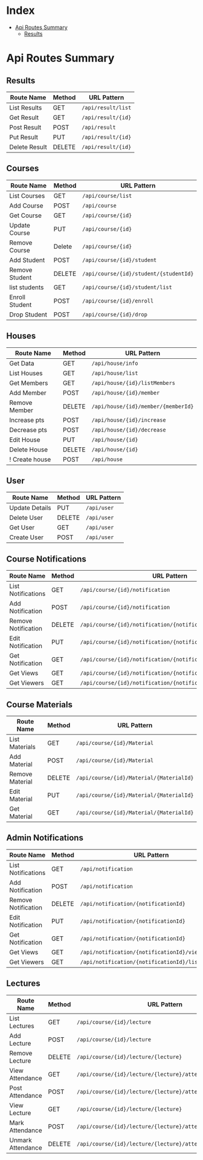 # Index

-   [Api Routes Summary](#Api-Routes-Summary)
    -   [Results](#results)

# Api Routes Summary

## Results

| Route Name    | Method | URL Pattern        |
| ------------- | ------ | ------------------ |
| List Results  | GET    | `/api/result/list` |
| Get Result    | GET    | `/api/result/{id}` |
| Post Result   | POST   | `/api/result`      |
| Put Result    | PUT    | `/api/result/{id}` |
| Delete Result | DELETE | `/api/result/{id}` |

## Courses

| Route Name     | Method | URL Pattern                            |
| -------------- | ------ | -------------------------------------- |
| List Courses   | GET    | `/api/course/list`                     |
| Add Course     | POST   | `/api/course`                          |
| Get Course     | GET    | `/api/course/{id}`                     |
| Update Course  | PUT    | `/api/course/{id}`                     |
| Remove Course  | Delete | `/api/course/{id}`                     |
| Add Student    | POST   | `/api/course/{id}/student`             |
| Remove Student | DELETE | `/api/course/{id}/student/{studentId}` |
| list students  | GET    | `/api/course/{id}/student/list`        |
| Enroll Student | POST   | `/api/course/{id}/enroll`              |
| Drop Student   | POST   | `/api/course/{id}/drop`                |

## Houses

| Route Name     | Method | URL Pattern                         |
| -------------- | ------ | ----------------------------------- |
| Get Data       | GET    | `/api/house/info`                   |
| List Houses    | GET    | `/api/house/list`                   |
| Get Members    | GET    | `/api/house/{id}/listMembers`       |
| Add Member     | POST   | `/api/house/{id}/member`            |
| Remove Member  | DELETE | `/api/house/{id}/member/{memberId}` |
| Increase pts   | POST   | `/api/house/{id}/increase`          |
| Decrease pts   | POST   | `/api/house/{id}/decrease`          |
| Edit House     | PUT    | `/api/house/{id}`                   |
| Delete House   | DELETE | `/api/house/{id}`                   |
| ! Create house | POST   | `/api/house`                        |

## User

| Route Name     | Method | URL Pattern |
| -------------- | ------ | ----------- |
| Update Details | PUT    | `/api/user` |
| Delete User    | DELETE | `/api/user` |
| Get User       | GET    | `/api/user` |
| Create User    | POST   | `/api/user` |

## Course Notifications

| Route Name          | Method | URL Pattern                                                    |
| ------------------- | ------ | -------------------------------------------------------------- |
| List Notifications  | GET    | `/api/course/{id}/notification`                                |
| Add Notification    | POST   | `/api/course/{id}/notification`                                |
| Remove Notification | DELETE | `/api/course/{id}/notification/{notificationId}`               |
| Edit Notification   | PUT    | `/api/course/{id}/notification/{notificationId}`               |
| Get Notification    | GET    | `/api/course/{id}/notification/{notificationId}`               |
| Get Views           | GET    | `/api/course/{id}/notification/{notificationId}/views `        |
| Get Viewers         | GET    | `/api/course/{id}/notification/{notificationId}/listViewers  ` |

## Course Materials

| Route Name      | Method | URL Pattern                              |
| --------------- | ------ | ---------------------------------------- |
| List Materials  | GET    | `/api/course/{id}/Material`              |
| Add Material    | POST   | `/api/course/{id}/Material`              |
| Remove Material | DELETE | `/api/course/{id}/Material/{MaterialId}` |
| Edit Material   | PUT    | `/api/course/{id}/Material/{MaterialId}` |
| Get Material    | GET    | `/api/course/{id}/Material/{MaterialId}` |

## Admin Notifications

| Route Name          | Method | URL Pattern                                        |
| ------------------- | ------ | -------------------------------------------------- |
| List Notifications  | GET    | `/api/notification`                                |
| Add Notification    | POST   | `/api/notification`                                |
| Remove Notification | DELETE | `/api/notification/{notificationId}`               |
| Edit Notification   | PUT    | `/api/notification/{notificationId}`               |
| Get Notification    | GET    | `/api/notification/{notificationId}`               |
| Get Views           | GET    | `/api/notification/{notificationId}/views `        |
| Get Viewers         | GET    | `/api/notification/{notificationId}/listViewers  ` |

## Lectures

| Route Name        | Method | URL Pattern                                                 |
| ----------------- | ------ | ----------------------------------------------------------- |
| List Lectures     | GET    | `/api/course/{id}/lecture`                                  |
| Add Lecture       | POST   | `/api/course/{id}/lecture`                                  |
| Remove Lecture    | DELETE | `/api/course/{id}/lecture/{lecture}`                        |
| View Attendance   | GET    | `/api/course/{id}/lecture/{lecture}/attendance`             |
| Post Attendance   | POST   | `/api/course/{id}/lecture/{lecture}/attendance`             |
| View Lecture      | GET    | `/api/course/{id}/lecture/{lecture}`                        |
| Mark Attendance   | POST   | `/api/course/{id}/lecture/{lecture}/attendance/{studentId}` |
| Unmark Attendance | DELETE | `/api/course/{id}/lecture/{lecture}/attendance/{studentId}` |
